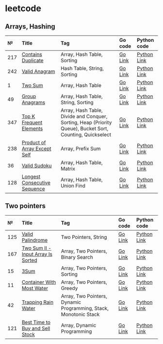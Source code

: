 # leetcode

## Arrays, Hashing

|№|Title|Tag|Go code|Python code|
|:-|:-|:-|:-|:-|
|217|[Contains Duplicate](https://leetcode.com/problems/contains-duplicate/)|Array, Hash Table, Sorting|[Go Link](https://github.com/LeetManSup/leetcode/blob/main/solutions/217ContainsDuplicate/main.go)|[Python Link](https://github.com/LeetManSup/leetcode/blob/main/solutions/217ContainsDuplicate/main.py)|
|242|[Valid Anagram](https://leetcode.com/problems/valid-anagram/)|Hash Table, String, Sorting|[Go Link](https://github.com/LeetManSup/leetcode/blob/main/solutions/242ValidAnagram/main.go)|[Python Link](https://github.com/LeetManSup/leetcode/blob/main/solutions/242ValidAnagram/main.py)|
|1|[Two Sum](https://leetcode.com/problems/two-sum/)|Array, Hash Table|[Go Link](https://github.com/LeetManSup/leetcode/blob/main/solutions/1TwoSum/main.go)|[Python Link](https://github.com/LeetManSup/leetcode/blob/main/solutions/1TwoSum/main.py)|
|49|[Group Anagrams](https://leetcode.com/problems/group-anagrams/)|Array, Hash Table, String, Sorting|[Go Link](https://github.com/LeetManSup/leetcode/blob/main/solutions/49GroupAnagrams/main.go)|[Python Link](https://github.com/LeetManSup/leetcode/blob/main/solutions/49GroupAnagrams/main.py)|
|347|[Top K Frequent Elements](https://leetcode.com/problems/top-k-frequent-elements/description/)|Array, Hash Table, Divide and Conquer, Sorting, Heap (Priority Queue), Bucket Sort, Counting, Quickselect|[Go Link](https://github.com/LeetManSup/leetcode/blob/main/solutions/347TopKFrequentElements/main.go)|[Python Link](https://github.com/LeetManSup/leetcode/blob/main/solutions/347TopKFrequentElements/main.py)|
|238|[Product of Array Except Self](https://leetcode.com/problems/product-of-array-except-self/)|Array, Prefix Sum|[Go Link](https://github.com/LeetManSup/leetcode/blob/main/solutions/238ProductOfArrayExceptSelf/main.go)|[Python Link](https://github.com/LeetManSup/leetcode/blob/main/solutions/238ProductOfArrayExceptSelf/main.py)|
|36|[Valid Sudoku](https://leetcode.com/problems/valid-sudoku/description/)|Array, Hash Table, Matrix|[Go Link](https://github.com/LeetManSup/leetcode/blob/main/solutions/36ValidSudoku/main.go)|[Python Link](https://github.com/LeetManSup/leetcode/blob/main/solutions/36ValidSudoku/main.py)|
|128|[Longest Consecutive Sequence](https://leetcode.com/problems/longest-consecutive-sequence/description/)|Array, Hash Table, Union Find|[Go Link](https://github.com/LeetManSup/leetcode/blob/main/solutions/128LongestConsecutiveSequence/main.go)|[Python Link](https://github.com/LeetManSup/leetcode/blob/main/solutions/128LongestConsecutiveSequence/main.py)|

## Two pointers

|№|Title|Tag|Go code|Python code|
|:-|:-|:-|:-|:-|
|125|[Valid Palindrome](https://leetcode.com/problems/valid-palindrome/description/)|Two Pointers, String|[Go Link](https://github.com/LeetManSup/leetcode/blob/main/solutions/125ValidPalindrome/main.go)|[Python Link](https://github.com/LeetManSup/leetcode/blob/main/solutions/125ValidPalindrome/main.py)|
|167|[Two Sum II - Input Array Is Sorted](https://leetcode.com/problems/two-sum-ii-input-array-is-sorted/description/)|Array, Two Pointers, Binary Search|[Go Link](https://github.com/LeetManSup/leetcode/blob/main/solutions/167TwoSumII-InputArrayIsSorted/main.go)|[Python Link](https://github.com/LeetManSup/leetcode/blob/main/solutions/167TwoSumII-InputArrayIsSorted/main.py)|
|15|[3Sum](https://leetcode.com/problems/3sum/)|Array, Two Pointers, Sorting|[Go Link](https://github.com/LeetManSup/leetcode/blob/main/solutions/153Sum/main.go)|[Python Link](https://github.com/LeetManSup/leetcode/blob/main/solutions/153Sum/main.py)|
|11|[Container With Most Water](https://leetcode.com/problems/container-with-most-water/description/)|Array, Two Pointers, Greedy|[Go Link](https://github.com/LeetManSup/leetcode/blob/main/solutions/11ContainerWithMostWater/main.go)|[Python Link](https://github.com/LeetManSup/leetcode/blob/main/solutions/11ContainerWithMostWater/main.py)|
|42|[Trapping Rain Water](https://leetcode.com/problems/trapping-rain-water/)|Array, Two Pointers, Dynamic Programming, Stack, Monotonic Stack|[Go Link](https://github.com/LeetManSup/leetcode/blob/main/solutions/42TrappingRainWater/main.go)|[Python Link](https://github.com/LeetManSup/leetcode/blob/main/solutions/42TrappingRainWater/main.py)|
|121|[Best Time to Buy and Sell Stock](https://leetcode.com/problems/best-time-to-buy-and-sell-stock/description/)|Array, Dynamic Programming|[Go Link](https://github.com/LeetManSup/leetcode/blob/main/solutions/121BestTimeToBuyAndSellStock/main.go)|[Python Link](https://github.com/LeetManSup/leetcode/blob/main/solutions/121BestTimeToBuyAndSellStock/main.py)|